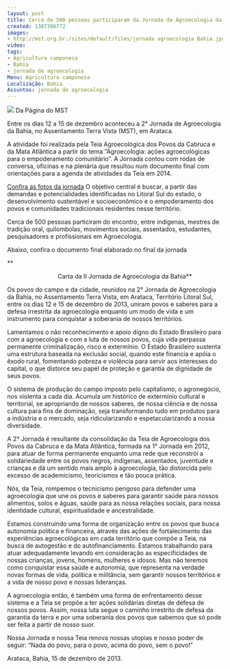 ```yaml
---
layout: post
title: Cerca de 500 pessoas participaram da Jornada de Agroecologia da Bahia
created: 1387306772
images:
- http://mst.org.br:/sites/default/files/jornada agroecologia Bahia.jpg
video: 
tags:
- Agricultura camponesa
- Bahia
- jornada de agroecologia
Menu: Agricultura camponesa
Localização: Bahia
Assuntos: jornada de agroecologia
---
```



![](/sites/default/files/jornada%20agroecologia%20Bahia.jpg)
Da Página do MST

Entre os dias 12 a 15 de dezembro aconteceu a 2° Jornada de Agroecologia da Bahia, no Assentamento Terra Vista (MST), em Arataca. 

A atividade foi realizada pela Teia Agroecológica dos Povos da Cabruca e da Mata Atlântica a partir do tema “Agroecologia: ações agroecológicas para o empoderamento comunitário”. A Jornada contou com rodas de conversa, oficinas e na plenária que resultou num documento final com orientações para a agenda de atividades da Teia em 2014.


[Confira as fotos da jornada](https://www.facebook.com/jornadadeagroecologiadabahia/photos_stream)
O objetivo central é buscar, a partir das demandas e potencialidades identificadas no Litoral Sul do estado, o desenvolvimento sustentável e socioeconômico e o empoderamento dos povos e comunidades tradicionais residentes nesse território. 

Cerca de 500 pessoas particiram do encontro, entre indígenas, mestres de tradição oral, quilombolas, movimentos sociais, assentados, estudantes, pesquisadores e profissionais em Agroecologia. 

Abaixo, confira o documento final elaborado no final da jornada 

**                             

                              Carta da II Jornada de Agroecologia da Bahia**

Os povos do campo e da cidade, reunidos na 2° Jornada de Agroecologia da Bahia, no Assentamento Terra Vista, em Arataca, Território Litoral Sul, entre os dias 12 e 15 de dezembro de 2013, uniram povos e saberes para a defesa irrestrita da agroecologia enquanto um modo de vida e um instrumento para conquistar a soberania de nossos territórios. 

Lamentamos o não reconhecimento e apoio digno do Estado Brasileiro para com a agroecologia e com a luta de nossos povos, cuja vida perpassa permanente criminalização, risco e extermínio. O Estado Brasileiro sustenta uma estrutura baseada na exclusão social, quando este financia e apóia o êxodo rural, fomentando pobreza e violência para servir aos interesses do capital, o que distorce seu papel de proteção e garantia de dignidade de seus povos. 

O sistema de produção do campo imposto pelo capitalismo, o agronegócio, nos violenta a cada dia. Acumula um histórico de extermínio cultural e territorial, se apropriando de nossos saberes, de nossa ciência e de nossa cultura para fins de dominação, seja transformando tudo em produtos para a indústria e o mercado, seja ridicularizando e espetacularizando a nossa diversidade. 

A 2° Jornada é resultante da consolidação da Teia de Agroecologia dos Povos da Cabruca e da Mata Atlântica, formada na 1° Jornada em 2012, para atuar de forma permanente enquanto uma rede que reconstrói a solidariedade entre os povos negros, indígenas, assentados, juventude e crianças e dá um sentido mais amplo à agroecologia, tão distorcida pelo excesso de academicismo, teoricismos e tão pouca prática. 

Nós, da Teia, rompemos o tecnicismo perigoso para defender uma agroecologia que une os povos e saberes para garantir saúde para nossos alimentos, solos e águas, saúde para as nossa relações sociais, para nossa identidade cultural, espiritualidade e ancestralidade. 

Estamos construindo uma forma de organização entre os povos que busca autonomia política e financeira, através das ações de fortalecimento das experiências agroecológicas em cada território que compõe a Teia, na busca de autogestão e do autofinanciamento. Estamos trabalhando para atuar adequadamente levando em consideração as especificidades de nossas crianças, jovens, homens, mulheres e idosos. Mas não teremos como conquistar essa saúde e autonomia, que representa na verdade novas formas de vida, política e militância, sem garantir nossos territórios e a vida de nosso povo e nossas lideranças. 

A agroecologia então, é também uma forma de enfrentamento desse sistema e a Teia se propõe a ter ações solidárias diretas de defesa de nossos povos. Assim, nossa luta segue o caminho irrestrito de defesa da garantia da terra e por uma soberania dos povos que sabemos que só pode ser feita a partir de nosso suor. 

Nossa Jornada e nossa Teia renova nossas utopias e nosso poder de seguir: “Nada do povo, para o povo, acima do povo, sem o povo!” 

Arataca, Bahia, 15 de dezembro de 2013.
 
